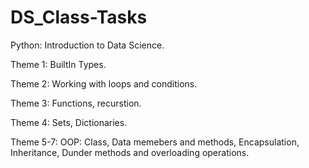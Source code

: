 # DS_Class-Tasks
Python: Introduction to Data Science.

Theme 1: BuiltIn Types.

Theme 2: Working with loops and conditions.

Theme 3: Functions, recurstion.

Theme 4: Sets, Dictionaries.

Theme 5-7: OOP: Class, Data memebers and methods, Encapsulation, Inheritance, Dunder methods and overloading operations.
